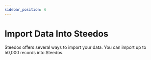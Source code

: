 ```yaml
---
sidebar_position: 6
---
```

# Import Data Into Steedos

Steedos offers several ways to import your data. You can import up to 50,000 records into Steedos.



<!-- ---
title: 数据导入
description: 本文档介绍系统管理员如何通过对象数据导入功能，批量导入来维护对象相关数据。
---

## 数据导入功能使用

### 导入入口

管理员登录进入系统后点击右上角的“⚙”--“设置”进入设置界面，当我们需要批量导入对象数据时点击“对象设置”->"数据导入”界面右上角的“新建”按钮，来自定义对象导入设置。

 ![](https://console.steedos.cn/api/files/images/Yxfss7K2L8AYRBv7g)

### 导入配置

点击新建，创建对象导入相关配置；

 ![](https://console.steedos.cn/api/files/images/ihzXCcEEgXwT9gay5)

* **导入描述**：填写创建记录的描述性说明文字；
* **导入对象**：选择需要批量导入的对象；
* **导入操作**：包含新增、更新，以及存在则更新，不存在则新增三种数据导入方式；
* **字段映射**：用来配置excel表格和对象字段的映射关系，通过点击“+新建”按钮来逐一增加导入相关字段信息；其中，**表头**部分填写excel表格里第一行的部分(excel表格必须拥有表头)，**导入对象的字段**选择导入对象上对应属性。当导入的某个属性是lookup或者master-detail类型时，使用**关联对象的key**来指定本列数据对应关联对象上哪个属性(类似reference_to_field)；不是lookup或者master-detail类型时则填写无效；
* **表示数据唯一性字段**：可通过设置字段来针对对象数据重复导入时跟进设置的字段来更新相关记录；


<alert type="tip">
用户简档在excel里填写的是admin，对应到profile对象上是profile的name，就在这一列填上“name”；此外，如果根据给定的简档name找不到对应的profile，例如表格里是test，没有名为test的简档，此条数据会报错被跳过，如果需要在报错的情况下仍然向数据库内导入profile=test的人员，勾选“**关联失败时保存key**”即可.

</alert>


以上配置完成后设置好后，对象导入配置记录详细页如下：

 ![对象配置页面](https://console.steedos.cn/api/files/images/wtkZTpdFJJLobCQp4)


### 数据导入

华炎魔方支持用户前台数据导入功能，对象数据导入映射关系配置完成后，同时用户对配置的导入对象有新增权限，此时就在相关对象的列表页出现“导入数据”的按钮来执行数据导入操作。

 ![](https://console.steedos.cn/api/files/images/w3HafnvrwgHYkjqyw)

点击“导入数据”按钮，选择管理员配置好的数据导入记录，同时可以在弹出的记录页下载导入模版；

 ![](https://console.steedos.cn/api/files/images/S3idXen7gfzeCBzx2)

上传维护好的导入信息，点击“**提交**”保存导入信息，同时进行数据导入操作。

 ![](https://console.steedos.cn/api/files/images/hFHgEs3KtPeoHZe2p)

### 导入结果

导入完成后，页面顶部会提示导入完成，同时可以点击查看导入的详细信息。

 ![](https://console.steedos.cn/api/files/images/ETmX5AatHFeL23EMu)

若无报错，则导入成功，显示相应导入记录数，同时相应对象列表可以看到相关数据。

 ![](https://console.steedos.cn/api/files/images/oB3Astb4i634mwRQ4)

若有报错，会显示在数据导入的**错误信息**字段里，刷新页面即可看到。调整相应错误数据或者检查对象配置的映射关系重新进行导入操作即可。

 ![](https://console.steedos.cn/api/files/images/tkctaQP8cnBmqYHKC)另外，管理员能够后后台配置的导入记录中能够看到所有的导入明细记录情况，点击记录序号，也可以查看导入完成后的相关信息。

 ![](https://console.steedos.cn/api/files/images/qthEZ8RzWjnvuK5sh) -->